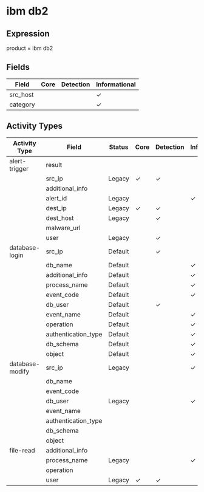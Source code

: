 ibm db2
=======

Expression
----------

product = ibm db2

Fields
------

| Field    | Core | Detection | Informational |
| -------- | ---- | --------- | ------------- |
| src_host |      |           | &#10003;      |
| category |      |           | &#10003;      |

Activity Types
--------------

| Activity Type   | Field               | Status  | Core     | Detection | Informational |
| --------------- | ------------------- | ------- | -------- | --------- | ------------- |
| alert-trigger   | result              |         |          |           |               |
|                 | src_ip              | Legacy  | &#10003; | &#10003;  |               |
|                 | additional_info     |         |          |           |               |
|                 | alert_id            | Legacy  |          |           | &#10003;      |
|                 | dest_ip             | Legacy  | &#10003; | &#10003;  |               |
|                 | dest_host           | Legacy  |          | &#10003;  |               |
|                 | malware_url         |         |          |           |               |
|                 | user                | Legacy  |          | &#10003;  |               |
| database-login  | src_ip              | Default |          | &#10003;  |               |
|                 | db_name             | Default |          |           | &#10003;      |
|                 | additional_info     | Default |          |           | &#10003;      |
|                 | process_name        | Default |          |           | &#10003;      |
|                 | event_code          | Default |          |           | &#10003;      |
|                 | db_user             | Default |          | &#10003;  |               |
|                 | event_name          | Default |          |           | &#10003;      |
|                 | operation           | Default |          |           | &#10003;      |
|                 | authentication_type | Default |          |           | &#10003;      |
|                 | db_schema           | Default |          |           | &#10003;      |
|                 | object              | Default |          |           | &#10003;      |
| database-modify | src_ip              | Legacy  |          |           | &#10003;      |
|                 | db_name             |         |          |           |               |
|                 | event_code          |         |          |           |               |
|                 | db_user             | Legacy  |          |           | &#10003;      |
|                 | event_name          |         |          |           |               |
|                 | authentication_type |         |          |           |               |
|                 | db_schema           |         |          |           |               |
|                 | object              |         |          |           |               |
| file-read       | additional_info     |         |          |           |               |
|                 | process_name        | Legacy  |          |           | &#10003;      |
|                 | operation           |         |          |           |               |
|                 | user                | Legacy  | &#10003; | &#10003;  |               |

